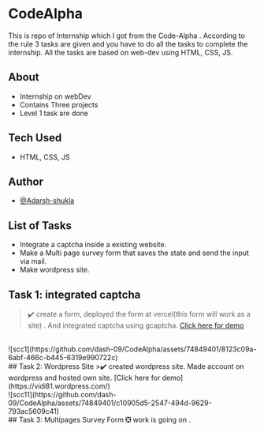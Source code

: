 # CodeAlpha
This is repo of Internship which I got from the Code-Alpha . According to the rule 3 tasks are given and you have to do all the tasks to complete the internship.
All the tasks are based on web-dev using HTML, CSS, JS. 
## About 
- Internship on webDev
- Contains Three projects
- Level 1 task are done
## Tech Used
- HTML, CSS, JS
## Author
- [@Adarsh-shukla](https://github.com/dash-09)

## List of Tasks
- Integrate a captcha inside a existing website.
- Make a Multi page survey form that saves the state and send the input via mail.
- Make wordpress site. 

## Task 1: integrated captcha
> ✔️ create a form, deployed the form at vercel(this form will work as a site) . And integrated captcha using gcaptcha.
[Click here for demo](https://captcha-integrate.vercel.app/)
<br>
![scc1](https://github.com/dash-09/CodeAlpha/assets/74849401/8123c09a-6abf-466c-b445-6319e990722c)
<br>
## Task 2: Wordpress Site
>✔️ created wordpress site. Made account on wordpress and hosted own site.
[Click here for demo](https://vidi81.wordpress.com/)
<br>
![scc11](https://github.com/dash-09/CodeAlpha/assets/74849401/c10905d5-2547-494d-9629-793ac5609c41)


<br>
## Task 3: Multipages Survey Form
❎ work is going on .
